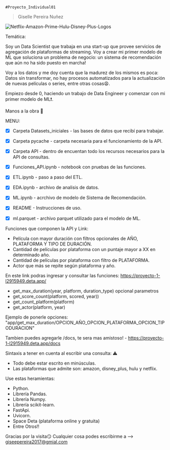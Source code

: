                                                        #Proyecto_Individual01
>Giselle Pereira Nuñez

![Netflix-Amazon-Prime-Hulu-Disney-Plus-Logos](https://user-images.githubusercontent.com/108558805/220166602-27bce753-813d-4aec-af26-77c5e89cb28a.jpg)


Temática: 

Soy un Data Scientist que trabaja en una start-up que provee servicios de agregación de plataformas de streaming. Voy a crear mi primer modelo de ML que soluciona un problema de negocio: un sistema de recomendación que aún no ha sido puesto en marcha!

Voy a los datos y me doy cuenta que la madurez de los mismos es poca: Datos sin transformar, no hay procesos automatizados para la actualización de nuevas películas o series, entre otras cosas😩.

Empiezo desde 0, haciendo un trabajo de Data Engineer y comenzar con mi primer modelo de ML❗. 

Manos a la obra 💪


MENU: 

- [x] Carpeta Datasets_iniciales - las bases de datos que recibí para trabajar.
- [x] Carpeta pycache - carpeta necesaria para el funcionamiento de la API.
- [x] Carpeta API - dentro de encuentan todo los recursos necesarios para la API de consultas.
- [x] Funciones_API.ipynb - notebook con pruebas de las funciones.
- [x] ETL.ipynb - paso a paso del ETL.
- [x] EDA.ipynb - archivo de analisis de datos.
- [x] ML.ipynb - acrchivo de modelo de Sistema de Recomendación.
- [x] README - Instrucciones de uso.
- [x] ml.parquet - archivo parquet utilizado para el modelo de ML.


Funciones que componen la API y Link:
- Película con mayor duración con filtros opcionales de AÑO, PLATAFORMA Y TIPO DE DURACIÓN. 
- Cantidad de películas por plataforma con un puntaje mayor a XX en determinado año.
- Cantidad de películas por plataforma con filtro de PLATAFORMA.
- Actor que más se repite según plataforma y año. 


En este link podras ingresar y consultar las funciones: https://proyecto-1-l2915949.deta.app/
- get_max_duration(year, platform, duration_type) opcional parametros
- get_score_count(platform, scored, year))
- get_count_platform(platform)
- get_actor(platform, year)

Ejemplo de ponerle opciones: "app/get_max_duration/OPCION_AÑO_OPCION_PLATAFORMA_OPCION_TIPODURACION"

Tambien puedes agregarle /docs, te sera mas amistoso! - https://proyecto-1-l2915949.deta.app/docs

Sintaxis a tener en cuenta al escribir una consulta: ⚠️
- Todo debe estar escrito en minúsculas.
- Las plataformas que admite son: amazon, disney_plus, hulu y netflix.

Use estas heramientas:
- Python.
- Librería Pandas.
- Librería Numpy.
- Librería scikit-learn.
- FastApi.
- Uvicorn.
- Space Deta (plataforma online y gratuita)
- Entre Otros!!

Gracias por la visita😏
Cualquier cosa podes escribirme a --> giseepereira2017@gmial.com


